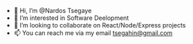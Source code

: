 - 👋 Hi, I’m @Nardos Tsegaye
- 👀 I’m interested in Software Deelopment
- 💞️ I’m looking to collaborate on React/Node/Express projects
- 📫 You can reach me via my email tsegahin@gmail.com

<!---
nardos-tsegaye/nardos-tsegaye is a ✨ special ✨ repository because its `README.md` (this file) appears on your GitHub profile.
You can click the Preview link to take a look at your changes.
--->
